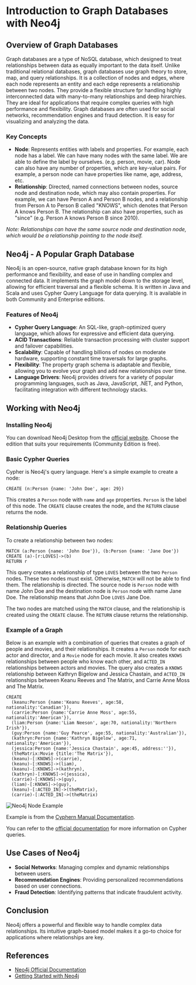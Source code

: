 # Introduction to Graph Databases with Neo4j

## Overview of Graph Databases
Graph databases are a type of NoSQL database, which designed to treat relationships between data as equally important to the data itself. Unlike traditional relational databases, graph databases use graph theory to store, map, and query relationships. It is a collection of nodes and edges, where each node represents an entity and each edge represents a relationship between two nodes. They provide a flexible structure fpr handling highly interconnected data with many-to-many relationships and deep hirarchies. They are ideal for applications that require complex queries with high performance and flexibility. Graph databases are often used for social networks, recommendation engines and fraud detection. It is easy for visualizing and analyzing the data.

### Key Concepts
- **Node**: Represents entities with labels and properties. For example, each node has a label. We can have many nodes with the same label. We are able to define the label by ourselves. (e.g. person, movie, car). Node can also have any number of properties, which are key-value pairs. For example, a person node can have properties like name, age, address, etc.
- **Relationship**: Directed, named connections between nodes, source node and destination node, which may also contain properties. For example, we can have Person A and Person B nodes, and a relationship from Person A to Person B called "KNOWS", which denotes that Person A knows Person B. The relationship can also have properties, such as "since" (e.g. Person A knows Person B since 2010).

_Note: Relationships can have the same source node and destination node, which would be a relationship pointing to the node itself._

## Neo4j - A Popular Graph Database
Neo4j is an open-source, native graph database known for its high performance and flexibility, and ease of use in handling complex and connected data. It implements the graph model down to the storage level, allowing for efficient traversal and a flexible schema. It is written in Java and Scala and uses Cypher Query Language for data querying. It is available in both Community and Enterprise editions.

### Features of Neo4j
- **Cypher Query Language**: An SQL-like, graph-optimized query language, which allows for expressive and efficient data querying.
- **ACID Transactions**: Reliable transaction processing with cluster support and failover capabilities.
- **Scalability**: Capable of handling billions of nodes on moderate hardware, supporting constant time traversals for large graphs.
- **Flexibility**: The property graph schema is adaptable and flexible, allowing you to evolve your graph and add new relationships over time.
- **Language Drivers**: Neo4j provides drivers for a variety of popular programming languages, such as Java, JavaScript, .NET, and Python, facilitating integration with different technology stacks.

## Working with Neo4j

### Installing Neo4j
You can download Neo4j Desktop from the [official website](https://neo4j.com/download/). Choose the edition that suits your requirements (Community Edition is free).

### Basic Cypher Queries
Cypher is Neo4j's query language. Here's a simple example to create a node:

```cypher
CREATE (n:Person {name: 'John Doe', age: 29})
```

This creates a `Person` node with `name` and `age` properties. `Person` is the label of this node. The `CREATE` clause creates the node, and the `RETURN` clause returns the node.

### Relationship Queries
To create a relationship between two nodes:

```cypher
MATCH (a:Person {name: 'John Doe'}), (b:Person {name: 'Jane Doe'})
CREATE (a)-[r:LOVES]->(b)
RETURN r
```

This query creates a relationship of type `LOVES` between the two `Person` nodes. These two nodes must exist. Otherwise, `MATCH` will not be able to find them. The relationship is directed. The source node is `Person` node with name John Doe and the destination node is `Person` node with name Jane Doe. The relationship means that John Doe `LOVES` Jane Doe. 

The two nodes are matched using the `MATCH` clause, and the relationship is created using the `CREATE` clause. The `RETURN` clause returns the relationship.

### Example of a Graph

Below is an example with a combination of queries that creates a graph of people and movies, and their relationships. It creates a `Person` node for each actor and director, and a `Movie` node for each movie. It also creates `KNOWS` relationships between people who know each other, and `ACTED_IN` relationships between actors and movies. The query also creates a `KNOWS` relationship between Kathryn Bigelow and Jessica Chastain, and `ACTED_IN` relationships between Keanu Reeves and The Matrix, and Carrie Anne Moss and The Matrix.

```cypher
CREATE
  (keanu:Person {name:'Keanu Reeves', age:58, nationality:'Canadian'}),
  (carrie:Person {name:'Carrie Anne Moss', age:55, nationality:'American'}),
  (liam:Person {name:'Liam Neeson', age:70, nationality:'Northern Irish'}),
  (guy:Person {name:'Guy Pearce', age:55, nationality:'Australian'}),
  (kathryn:Person {name:'Kathryn Bigelow', age:71, nationality:'American'}),
  (jessica:Person {name:'Jessica Chastain', age:45, address:''}),
  (theMatrix:Movie {title:'The Matrix'}),
  (keanu)-[:KNOWS]->(carrie),
  (keanu)-[:KNOWS]->(liam),
  (keanu)-[:KNOWS]->(kathryn),
  (kathryn)-[:KNOWS]->(jessica),
  (carrie)-[:KNOWS]->(guy),
  (liam)-[:KNOWS]->(guy),
  (keanu)-[:ACTED_IN]->(theMatrix),
  (carrie)-[:ACTED_IN]->(theMatrix)
```

![Neo4j Node Example](https://neo4j.com/docs/cypher-manual/current/_images/graph_predicate_functions.svg "Example of a Neo4j Node")

Example is from the [Cyphern Manual Documentation](https://neo4j.com/docs/cypher-manual/current/functions/predicate/).

You can refer to the [official documentation](https://neo4j.com/docs/cypher-manual/current/clauses/create/) for more information on Cypher queries.


## Use Cases of Neo4j
- **Social Networks**: Managing complex and dynamic relationships between users.
- **Recommendation Engines**: Providing personalized recommendations based on user connections.
- **Fraud Detection**: Identifying patterns that indicate fraudulent activity.

## Conclusion
Neo4j offers a powerful and flexible way to handle complex data relationships. Its intuitive graph-based model makes it a go-to choice for applications where relationships are key.

## References
- [Neo4j Official Documentation](https://neo4j.com/docs/)
- [Getting Started with Neo4j](https://neo4j.com/docs/getting-started/get-started-with-neo4j/graph-database/)
